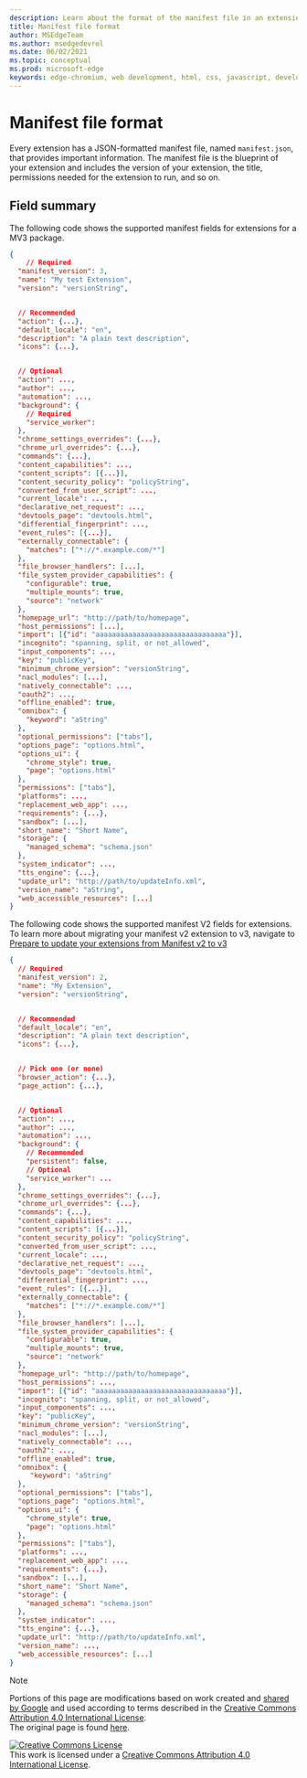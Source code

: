 ```yaml
---
description: Learn about the format of the manifest file in an extension package
title: Manifest file format
author: MSEdgeTeam
ms.author: msedgedevrel
ms.date: 06/02/2021
ms.topic: conceptual
ms.prod: microsoft-edge
keywords: edge-chromium, web development, html, css, javascript, developer, extensions, mv2, mv3, manifest
---
```


# Manifest file format

Every extension has a JSON-formatted manifest file, named `manifest.json`, that provides important information. The manifest file is the blueprint of your extension and includes the version of your extension, the title, permissions needed for the extension to run, and so on.

## Field summary

The following code shows the supported manifest fields for extensions for a MV3 package.

```json
{
    // Required
  "manifest_version": 3,
  "name": "My test Extension",
  "version": "versionString",


  // Recommended
  "action": {...},
  "default_locale": "en",
  "description": "A plain text description",
  "icons": {...},


  // Optional
  "action": ...,
  "author": ...,
  "automation": ...,
  "background": {
    // Required
    "service_worker":
  },
  "chrome_settings_overrides": {...},
  "chrome_url_overrides": {...},
  "commands": {...},
  "content_capabilities": ...,
  "content_scripts": [{...}],
  "content_security_policy": "policyString",
  "converted_from_user_script": ...,
  "current_locale": ...,
  "declarative_net_request": ...,
  "devtools_page": "devtools.html",
  "differential_fingerprint": ...,
  "event_rules": [{...}],
  "externally_connectable": {
    "matches": ["*://*.example.com/*"]
  },
  "file_browser_handlers": [...],
  "file_system_provider_capabilities": {
    "configurable": true,
    "multiple_mounts": true,
    "source": "network"
  },
  "homepage_url": "http://path/to/homepage",
  "host_permissions": [...],
  "import": [{"id": "aaaaaaaaaaaaaaaaaaaaaaaaaaaaaaaa"}],
  "incognito": "spanning, split, or not_allowed",
  "input_components": ...,
  "key": "publicKey",
  "minimum_chrome_version": "versionString",
  "nacl_modules": [...],
  "natively_connectable": ...,
  "oauth2": ...,
  "offline_enabled": true,
  "omnibox": {
    "keyword": "aString"
  },
  "optional_permissions": ["tabs"],
  "options_page": "options.html",
  "options_ui": {
    "chrome_style": true,
    "page": "options.html"
  },
  "permissions": ["tabs"],
  "platforms": ...,
  "replacement_web_app": ...,
  "requirements": {...},
  "sandbox": [...],
  "short_name": "Short Name",
  "storage": {
    "managed_schema": "schema.json"
  },
  "system_indicator": ...,
  "tts_engine": {...},
  "update_url": "http://path/to/updateInfo.xml",
  "version_name": "aString",
  "web_accessible_resources": [...]
}
```


The following code shows the supported manifest V2 fields for extensions. To learn more about migrating your manifest v2 extension to v3, navigate to [Prepare to update your extensions from Manifest v2 to v3][MigrateToMV3]

```json
{
  // Required
  "manifest_version": 2,
  "name": "My Extension",
  "version": "versionString",


  // Recommended
  "default_locale": "en",
  "description": "A plain text description",
  "icons": {...},


  // Pick one (or none)
  "browser_action": {...},
  "page_action": {...},


  // Optional
  "action": ...,
  "author": ...,
  "automation": ...,
  "background": {
    // Recommended
    "persistent": false,
    // Optional
    "service_worker": ...
  },
  "chrome_settings_overrides": {...},
  "chrome_url_overrides": {...},
  "commands": {...},
  "content_capabilities": ...,
  "content_scripts": [{...}],
  "content_security_policy": "policyString",
  "converted_from_user_script": ...,
  "current_locale": ...,
  "declarative_net_request": ...,
  "devtools_page": "devtools.html",
  "differential_fingerprint": ...,
  "event_rules": [{...}],
  "externally_connectable": {
    "matches": ["*://*.example.com/*"]
  },
  "file_browser_handlers": [...],
  "file_system_provider_capabilities": {
    "configurable": true,
    "multiple_mounts": true,
    "source": "network"
  },
  "homepage_url": "http://path/to/homepage",
  "host_permissions": ...,
  "import": [{"id": "aaaaaaaaaaaaaaaaaaaaaaaaaaaaaaaa"}],
  "incognito": "spanning, split, or not_allowed",
  "input_components": ...,
  "key": "publicKey",
  "minimum_chrome_version": "versionString",
  "nacl_modules": [...],
  "natively_connectable": ...,
  "oauth2": ...,
  "offline_enabled": true,
  "omnibox": {
     "keyword": "aString"
  },
  "optional_permissions": ["tabs"],
  "options_page": "options.html",
  "options_ui": {
    "chrome_style": true,
    "page": "options.html"
  },
  "permissions": ["tabs"],
  "platforms": ...,
  "replacement_web_app": ...,
  "requirements": {...},
  "sandbox": [...],
  "short_name": "Short Name",
  "storage": {
    "managed_schema": "schema.json"
  },
  "system_indicator": ...,
  "tts_engine": {...},
  "update_url": "http://path/to/updateInfo.xml",
  "version_name": ...,
  "web_accessible_resources": [...]
}
```

> [!NOTE]
> Portions of this page are modifications based on work created and [shared by Google][GoogleSitePolicies] and used according to terms described in the [Creative Commons Attribution 4.0 International License][CCA4IL].  
> The original page is found [here](https://developer.chrome.com/docs/extensions/mv3/manifest/).  

[![Creative Commons License][CCby4Image]][CCA4IL]  
This work is licensed under a [Creative Commons Attribution 4.0 International License][CCA4IL].  

[CCA4IL]: https://creativecommons.org/licenses/by/4.0  
[CCby4Image]: https://i.creativecommons.org/l/by/4.0/88x31.png  
[GoogleSitePolicies]: https://developers.google.com/terms/site-policies


<!-- links -->

[MigrateToMV3]: ../developer-guide/migrate-your-extension-from-manifest-v2-to-v3 "Migrate your extension from Manifest V2 to V3 | Microsoft Docs"